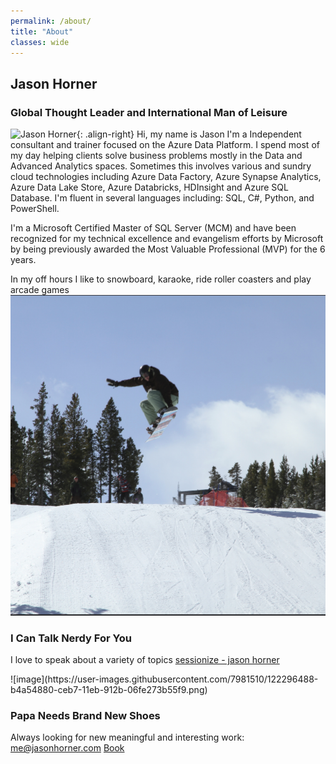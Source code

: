 ```yaml
---
permalink: /about/
title: "About"
classes: wide
---
```

Jason Horner
---------------
### Global Thought Leader and International Man of Leisure

![Jason Horner](https://www.gravatar.com/avatar/9d3a57f5aa229964e0c046853e556823 "Jason Horner"){: .align-right}
Hi, my name is Jason I'm a Independent consultant and trainer focused on the Azure Data Platform. I spend most of my day helping clients solve business problems mostly in the Data and Advanced Analytics spaces. Sometimes this involves various and sundry cloud technologies including Azure Data Factory, Azure Synapse Analytics, Azure Data Lake Store, Azure Databricks, HDInsight and Azure SQL Database. I'm fluent in several languages including: SQL, C#, Python, and PowerShell.

I'm a Microsoft Certified Master of SQL Server (MCM) and have been recognized for my technical excellence and evangelism efforts by Microsoft by being previously awarded the Most Valuable Professional (MVP) for the 6 years.

In my off hours I like to snowboard, karaoke, ride roller coasters and play arcade games
![radical!](../assets/images/melon.png "Radical")

### I Can Talk Nerdy For You
I love to speak about a variety of topics 
[sessionize - jason horner](https://sessionize.com/jason-horner/)

<script type="text/javascript" src="https://sessionize.com/api/speaker/sessions/8cfab663-b768-4828-9ff5-89f8ecf47a09/0x0x3fb393x"></script>![image](https://user-images.githubusercontent.com/7981510/122296488-b4a54880-ceb7-11eb-912b-06fe273b55f9.png)



### Papa Needs Brand New Shoes
Always looking for new meaningful and interesting work: 
[me@jasonhorner.com](mailto:me@jasonhorner.com)
[Book](https://calendly.com/jjhconsulting "Book a Meeting")
